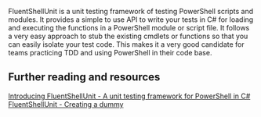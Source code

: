 <p>FluentShellUnit is a unit testing framework of testing PowerShell scripts and modules. It provides a simple to use API to write your tests in C# for loading and executing the functions in a PowerShell module or script file. It follows a very easy approach to stub the existing cmdlets or functions so that you can easily isolate your test code. This makes it a very good candidate for teams practicing TDD and using PowerShell in their code base. 
</p>
<h2>
Further reading and resources </h2>
<p />

<a href='http://blogsprajeesh.blogspot.nl/2015/02/introducing-fluentshellunit-unit.html'>Introducing FluentShellUnit - A unit testing framework for PowerShell in C#</a>
<br />
<a href='http://blogsprajeesh.blogspot.nl/2015/02/fluentshellunit-create-dummy-object.html'>FluentShellUnit - Creating a dummy </a>
